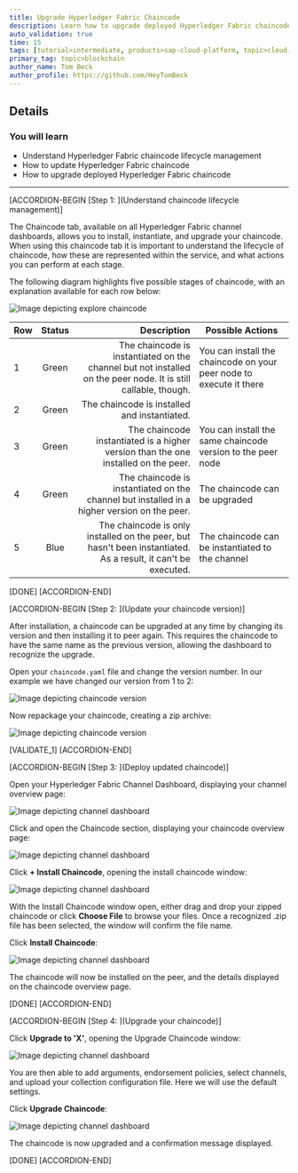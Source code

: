 ```yaml
---
title: Upgrade Hyperledger Fabric Chaincode
description: Learn how to upgrade deployed Hyperledger Fabric chaincode on SAP Cloud Platform.
auto_validation: true
time: 15
tags: [tutorial>intermediate, products>sap-cloud-platform, topic>cloud, topic>blockchain]
primary_tag: topic>blockchain
author_name: Tom Beck
author_profile: https://github.com/HeyTomBeck
---
```


## Details
### You will learn
  - Understand Hyperledger Fabric chaincode lifecycle management
  - How to update Hyperledger Fabric chaincode
  - How to upgrade deployed Hyperledger Fabric chaincode

---

[ACCORDION-BEGIN [Step 1: ](Understand chaincode lifecycle management)]

The Chaincode tab, available on all Hyperledger Fabric channel dashboards, allows you to install, instantiate, and upgrade your chaincode. When using this chaincode tab it is important to understand the lifecycle of chaincode, how these are represented within the service, and what actions you can perform at each stage.

The following diagram highlights five possible stages of chaincode, with an explanation available for each row below:

![Image depicting explore chaincode](01--upgrade.png)

| Row      | Status          | Description  | Possible Actions
| -------- |:---------------:| ------------:| ----------------
| 1     | Green | The chaincode is instantiated on the channel but not installed on the peer node. It is still callable, though. | You can install the chaincode on your peer node to execute it there
| 2     | Green     | The chaincode is installed and instantiated. |
| 3 | Green      | The chaincode instantiated is a higher version than the one installed on the peer. | You can install the same chaincode version to the peer node
| 4 | Green     | The chaincode is instantiated on the channel but installed in a higher version on the peer. | The chaincode can be upgraded
| 5 | Blue     | The chaincode is only installed on the peer, but hasn't been instantiated. As a result, it can't be executed. | The chaincode can be instantiated to the channel

[DONE]
[ACCORDION-END]

[ACCORDION-BEGIN [Step 2: ](Update your chaincode version)]

After installation, a chaincode can be upgraded at any time by changing its version and then installing it to peer again. This requires the chaincode to have the same name as the previous version, allowing the dashboard to recognize the upgrade.

Open your `chaincode.yaml` file and change the version number. In our example we have changed our version from 1 to 2:

![Image depicting chaincode version](01--yaml.png)

Now repackage your chaincode, creating a zip archive:

![Image depicting chaincode version](02--chaincode-version.png)

[VALIDATE_1]
[ACCORDION-END]

[ACCORDION-BEGIN [Step 3: ](Deploy updated chaincode)]

Open your Hyperledger Fabric Channel Dashboard, displaying your channel overview page:

![Image depicting channel dashboard](03--Node-Dashboard.png)

Click and open the Chaincode section, displaying your chaincode overview page:

![Image depicting channel dashboard](04--Chaincode-Tab.png)

Click **+ Install Chaincode**, opening the install chaincode window:

![Image depicting channel dashboard](05--InstallButton.png)

With the Install Chaincode window open, either drag and drop your zipped chaincode or click **Choose File** to browse your files. Once a recognized .zip file has been selected, the window will confirm the file name.

Click **Install Chaincode**:

![Image depicting channel dashboard](06--Choose-File.png)

The chaincode will now be installed on the peer, and the details displayed on the chaincode overview page.

[DONE]
[ACCORDION-END]

[ACCORDION-BEGIN [Step 4: ](Upgrade your chaincode)]

Click **Upgrade to 'X'**, opening the Upgrade Chaincode window:

![Image depicting channel dashboard](04--chaincode-upgrade.png)

You are then able to add arguments, endorsement policies, select channels, and upload your collection configuration file. Here we will use the default settings.

Click **Upgrade Chaincode**:

![Image depicting channel dashboard](09--Upgrade.png)

The chaincode is now upgraded and a confirmation message displayed.

[DONE]
[ACCORDION-END]
